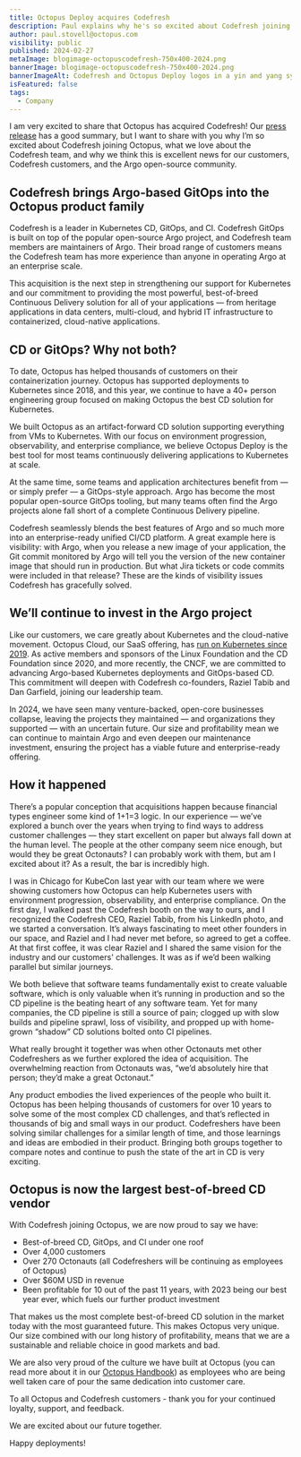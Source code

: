 ```yaml
---
title: Octopus Deploy acquires Codefresh
description: Paul explains why he's so excited about Codefresh joining Octopus, what we love about the Codefresh team, and why we think this is excellent news for our customers, Codefresh customers, and the Argo open-source community. 
author: paul.stovell@octopus.com
visibility: public
published: 2024-02-27
metaImage: blogimage-octopuscodefresh-750x400-2024.png
bannerImage: blogimage-octopuscodefresh-750x400-2024.png
bannerImageAlt: Codefresh and Octopus Deploy logos in a yin and yang symbol.
isFeatured: false
tags: 
  - Company
---
```


I am very excited to share that Octopus has acquired Codefresh! Our [press release](https://octopus.com/news/octopus-acquires-codefresh) has a good summary, but I want to share with you why I’m so excited about Codefresh joining Octopus, what we love about the Codefresh team, and why we think this is excellent news for our customers, Codefresh customers, and the Argo open-source community. 

## Codefresh brings Argo-based GitOps into the Octopus product family

Codefresh is a leader in Kubernetes CD, GitOps, and CI. Codefresh GitOps is built on top of the popular open-source Argo project, and Codefresh team members are maintainers of Argo. Their broad range of customers means the Codefresh team has more experience than anyone in operating Argo at an enterprise scale. 

This acquisition is the next step in strengthening our support for Kubernetes and our commitment to providing the most powerful, best-of-breed Continuous Delivery solution for all of your applications — from heritage applications in data centers, multi-cloud, and hybrid IT infrastructure to containerized, cloud-native applications. 

## CD or GitOps? Why not both?

To date, Octopus has helped thousands of customers on their containerization journey. Octopus has supported deployments to Kubernetes since 2018, and this year, we continue to have a 40+ person engineering group focused on making Octopus the best CD solution for Kubernetes. 

We built Octopus as an artifact-forward CD solution supporting everything from VMs to Kubernetes. With our focus on environment progression, observability, and enterprise compliance, we believe Octopus Deploy is the best tool for most teams continuously delivering applications to Kubernetes at scale. 

At the same time, some teams and application architectures benefit from — or simply prefer — a GitOps-style approach. Argo has become the most popular open-source GitOps tooling, but many teams often find the Argo projects alone fall short of a complete Continuous Delivery pipeline. 

Codefresh seamlessly blends the best features of Argo and so much more into an enterprise-ready unified CI/CD platform. A great example here is visibility: with Argo, when you release a new image of your application, the Git commit monitored by Argo will tell you the version of the new container image that should run in production. But what Jira tickets or code commits were included in that release? These are the kinds of visibility issues Codefresh has gracefully solved. 

## We’ll continue to invest in the Argo project

Like our customers, we care greatly about Kubernetes and the cloud-native movement. Octopus Cloud, our SaaS offering, has [run on Kubernetes since 2019](https://octopus.com/blog/octopus-cloud-v2-why-kubernetes). As active members and sponsors of the Linux Foundation and the CD Foundation since 2020, and more recently, the CNCF, we are committed to advancing Argo-based Kubernetes deployments and GitOps-based CD. This commitment will deepen with Codefresh co-founders, Raziel Tabib and Dan Garfield, joining our leadership team.

In 2024, we have seen many venture-backed, open-core businesses collapse, leaving the projects they maintained — and organizations they supported — with an uncertain future. Our size and profitability mean we can continue to maintain Argo and even deepen our maintenance investment, ensuring the project has a viable future and enterprise-ready offering. 

## How it happened

There’s a popular conception that acquisitions happen because financial types engineer some kind of 1+1=3 logic. In our experience — we’ve explored a bunch over the years when trying to find ways to address customer challenges — they start excellent on paper but always fall down at the human level. The people at the other company seem nice enough, but would they be great Octonauts? I can probably work with them, but am I excited about it? As a result, the bar is incredibly high. 

I was in Chicago for KubeCon last year with our team where we were showing customers how Octopus can help Kubernetes users with environment progression, observability, and enterprise compliance. On the first day, I walked past the Codefresh booth on the way to ours, and I recognized the Codefresh CEO, Raziel Tabib, from his LinkedIn photo, and we started a conversation. It’s always fascinating to meet other founders in our space, and Raziel and I had never met before, so agreed to get a coffee. At that first coffee, it was clear Raziel and I shared the same vision for the industry and our customers' challenges. It was as if we’d been walking parallel but similar journeys. 

We both believe that software teams fundamentally exist to create valuable software, which is only valuable when it’s running in production and so the CD pipeline is the beating heart of any software team. Yet for many companies, the CD pipeline is still a source of pain; clogged up with slow builds and pipeline sprawl, loss of visibility, and propped up with home-grown “shadow” CD solutions bolted onto CI pipelines. 

What really brought it together was when other Octonauts met other Codefreshers as we further explored the idea of acquisition. The overwhelming reaction from Octonauts was, “we’d absolutely hire that person; they’d make a great Octonaut.” 

Any product embodies the lived experiences of the people who built it. Octopus has been helping thousands of customers for over 10 years to solve some of the most complex CD challenges, and that’s reflected in thousands of big and small ways in our product. Codefreshers have been solving similar challenges for a similar length of time, and those learnings and ideas are embodied in their product. Bringing both groups together to compare notes and continue to push the state of the art in CD is very exciting. 

## Octopus is now the largest best-of-breed CD vendor

With Codefresh joining Octopus, we are now proud to say we have:

- Best-of-breed CD, GitOps, and CI under one roof
- Over 4,000 customers
- Over 270 Octonauts (all Codefreshers will be continuing as employees of Octopus)
- Over $60M USD in revenue
- Been profitable for 10 out of the past 11 years, with 2023 being our best year ever, which fuels our further product investment

That makes us the most complete best-of-breed CD solution in the market today with the most guaranteed future. This makes Octopus very unique. Our size combined with our long history of profitability, means that we are a sustainable and reliable choice in good markets and bad. 

We are also very proud of the culture we have built at Octopus (you can read more about it in our [Octopus Handbook](https://handbook.octopus.com/)) as employees who are being well taken care of pour the same dedication into customer care. 

To all Octopus and Codefresh customers - thank you for your continued loyalty, support, and feedback. 

We are excited about our future together. 
 
Happy deployments!
